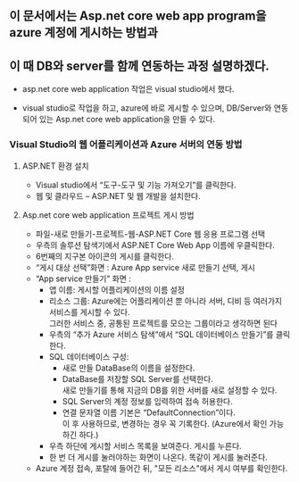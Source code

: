 ## 이 문서에서는 Asp.net core web app program을 azure 계정에 게시하는 방법과
## 이 때 DB와 server를 함께 연동하는 과정 설명하겠다.

* asp.net core web application 작업은 visual studio에서 했다.

* visual studio로 작업을 하고, azure에 바로 게시할 수 있으며, DB/Server와 연동되어 있는 Asp.net core web application을 만들 수 있다.

### Visual Studio의 웹 어플리케이션과 Azure 서버의 연동 방법
1. ASP.NET 환경 설치
    * Visual studio에서 “도구-도구 및 기능 가져오기”를 클릭한다.
    * 웹 및 클라우드 – ASP.NET 및 웹 개발을 설치한다.

2. Asp.net core web application 프로젝트 게시 방법
    * 파일-새로 만들기-프로젝트-웹-ASP.NET Core 웹 응용 프로그램 선택
    * 우측의 솔루션 탐색기에서 ASP.NET Core Web App 이름에 우클릭한다.
    * 6번째의 지구본 아이콘의 게시를 클릭한다.
    * “게시 대상 선택”화면 : Azure App service 새로 만들기 선택, 게시
    * “App service 만들기” 화면 :
        - 앱 이름: 게시할 어플리케이션의 이름 설정
        -	리소스 그룹: Azure에는 어플리케이션 뿐 아니라 서버, 디비 등 여러가지 서비스를 게시할 수 있다. <br>
                      그러한 서비스 중, 공통된 프로젝트를 모으는 그룹이라고 생각하면 된다
        -	우측의 “추가 Azure 서비스 탐색”에서 “SQL 데이터베이스 만들기”를 클릭한다.
        -	SQL 데이터베이스 구성: 
            *	새로 만들 DataBase의 이름을 설정한다.
            *	DataBase를 저장할 SQL Server를 선택한다. <br>
               새로 만들기를 통해 지금의 DB를 위한 서버를 새로 설정할 수 있다.
            *	SQL Server의 계정 정보를 입력하여 접속 허용한다.
            *	연결 문자열 이름 기본은 “DefaultConnection”이다. <br>
               이 후 사용하므로, 변경하는 경우 꼭 기록한다. (Azure에서 확인 가능하긴 하다.)
        -	우측 하단에 게시할 서비스 목록을 보여준다. 게시를 누른다.
        -	한 번 더 게시를 눌러야하는 화면이 나온다. 똑같이 게시를 눌러준다.
    * Azure 계정 접속, 포탈에 들어간 뒤, "모든 리소스"에서 게시 여부를 확인한다.
